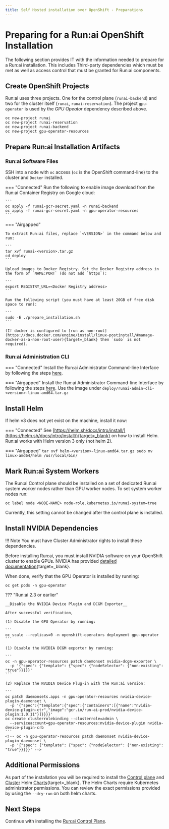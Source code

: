 ```yaml
---
title: Self Hosted installation over OpenShift - Preparations
---
```

# Preparing for a Run:ai OpenShift Installation

The following section provides IT with the information needed to prepare for a Run:ai installation. This includes Third-party dependencies which must be met as well as access control that must be granted for Run:ai components. 




## Create OpenShift Projects

Run:ai uses three projects. One for the control plane (`runai-backend`) and two for the cluster itself (`runai`, `runai-reservation`). 
The project `gpu-operator` is used by the _GPU Opeator_ dependency described above. 

```
oc new-project runai
oc new-project runai-reservation
oc new-project runai-backend
oc new-project gpu-operator-resources
```

## Prepare Run:ai Installation Artifacts

### Run:ai Software Files

SSH into a node with `oc` access (`oc` is the OpenShift command-line) to the cluster and `Docker` installed.


=== "Connected"
    Run the following to enable image download from the Run:ai Container Registry on Google cloud:

    ```
    oc apply -f runai-gcr-secret.yaml -n runai-backend
    oc apply -f runai-gcr-secret.yaml -n gpu-operator-resources
    ```

=== "Airgapped" 

    To extract Run:ai files, replace `<VERSION>` in the command below and run: 

    ```
    tar xvf runai-<version>.tar.gz
    cd deploy
    ```

    Upload images to Docker Registry. Set the Docker Registry address in the form of `NAME:PORT` (do not add `https`):

    ```
    export REGISTRY_URL=<Docker Registry address>
    ```
    
    Run the following script (you must have at least 20GB of free disk space to run): 

    ```  
    sudo -E ./prepare_installation.sh
    ```

    (If docker is configured to [run as non-root](https://docs.docker.com/engine/install/linux-postinstall/#manage-docker-as-a-non-root-user){target=_blank} then `sudo` is not required).

### Run:ai Administration CLI

=== "Connected"
    Install the Run:ai Administrator Command-line Interface by following the steps [here](../../config/cli-admin-install.md).

=== "Airgapped" 
    Install the Run:ai Administrator Command-line Interface by following the steps [here](../../config/cli-admin-install.md). Use the image under `deploy/runai-admin-cli-<version>-linux-amd64.tar.gz`

## Install Helm

If helm v3 does not yet exist on the machine, install it now:

=== "Connected"
    See [https://helm.sh/docs/intro/install/](https://helm.sh/docs/intro/install/){target=_blank} on how to install Helm. Run:ai works with Helm version 3 only (not helm 2).

=== "Airgapped"
    ```
    tar xvf helm-<version>-linux-amd64.tar.gz
    sudo mv linux-amd64/helm /usr/local/bin/
    ```  

## Mark Run:ai System Workers

The Run:ai Control plane should be installed on a set of dedicated Run:ai system worker nodes rather than GPU worker nodes. To set system worker nodes run:

```
oc label node <NODE-NAME> node-role.kubernetes.io/runai-system=true
```

Currently, this setting cannot be changed after the control plane is installed.

## Install NVIDIA Dependencies


!!! Note
    You must have Cluster Administrator rights to install these dependencies. 

Before installing Run:ai, you must install NVIDIA software on your OpenShift cluster to enable GPUs.
NVIDIA has provided [detailed documentation](https://docs.nvidia.com/datacenter/cloud-native/gpu-operator/openshift/contents.html){target=_blank}. 

When done, verify that the GPU Operator is installed by running:

```
oc get pods -n gpu-operator
```


??? "Run:ai 2.3 or earlier"

    __Disable the NVIDIA Device Plugin and DCGM Exporter__

    After successful verification, 

    (1) Disable the GPU Operator by running:

    ```
    oc scale --replicas=0 -n openshift-operators deployment gpu-operator
    ```

    (1) Disable the NVIDIA DCGM exporter by running:

    ```
    oc -n gpu-operator-resources patch daemonset nvidia-dcgm-exporter \
      -p '{"spec": {"template": {"spec": {"nodeSelector": {"non-existing": "true"}}}}}'
    ```

    (2) Replace the NVIDIA Device Plug-in with the Run:ai version:

    ```
    oc patch daemonsets.apps -n gpu-operator-resources nvidia-device-plugin-daemonset \
      -p '{"spec":{"template":{"spec":{"containers":[{"name":"nvidia-device-plugin-ctr","image":"gcr.io/run-ai-prod/nvidia-device-plugin:1.0.11"}]}}}}'
    oc create clusterrolebinding --clusterrole=admin \
      --serviceaccount=gpu-operator-resources:nvidia-device-plugin nvidia-device-plugin-crb
    ```
    <!-- oc -n gpu-operator-resources patch daemonset nvidia-device-plugin-daemonset \
      -p '{"spec": {"template": {"spec": {"nodeSelector": {"non-existing": "true"}}}}}' -->



## Additional Permissions

As part of the installation you will be required to install the [Control plane](backend.md) and [Cluster](cluster.md) Helm [Charts](https://helm.sh/){target=_blank}. The Helm Charts require Kubernetes administrator permissions. You can review the exact permissions provided by using the `--dry-run` on both helm charts. 

## Next Steps

Continue with installing the [Run:ai Control Plane](backend.md).
